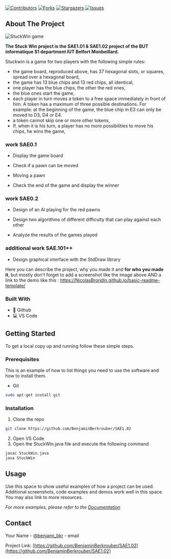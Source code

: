 <!-- PROJECT SHIELDS -->
<!--
*** This template uses markdown "reference style" links for readability.
*** Reference links are enclosed in brackets [ ] instead of parentheses ( ).
*** See the bottom of this document for the declaration of the reference variables
*** for contributors-url, forks-url, etc. This is an optional, concise syntax you may use.
*** https://www.markdownguide.org/basic-syntax/#reference-style-links
-->

[![Contributors][contributors-shield]][contributors-url] [![Forks][forks-shield]][forks-url] [![Stargazers][stars-shield]][stars-url] [![Issues][issues-shield]][issues-url]

<!-- ABOUT THE PROJECT -->
## About The Project

![StuckWin game](http://info.iut-bm.univ-fcomte.fr/staff/perrot/DUT-INFO/S1/SAE/SAE101102/_images/numPos.png)

__The Stuck Win project is the SAE1.01 & SAE1.02 project of the BUT informatique S1 department IUT Belfort Monbeillard.__

Stuckwin is a game for two players with the following simple rules:
- the game board, reproduced above, has 37 hexagonal slots, or squares, spread over a hexagonal board,
- the game has 13 blue chips and 13 red chips, all identical,
- one player has the blue chips, the other the red ones,
- the blue ones start the game,
- each player in turn moves a token to a free space immediately in front of him. A token has a maximum of three possible destinations. For example: at the beginning of the game, the blue chip in E3 can only be moved to D3, D4 or E4.
- a token cannot skip one or more other tokens,
- If, when it is his turn, a player has no more possibilities to move his chips, he wins the game,

### work SAE0.1

- Display the game board

- Check if a pawn can be moved

- Moving a pawn

- Check the end of the game and display the winner 

### work SAE0.2

- Design of an AI playing for the red pawns

- Design two algorithms of different difficulty that can play against each other

- Analyze the results of the games played

### additional work SAE.101++
 
- Design graphical interface with the StdDraw library

Here you can describe the project, why you made it and **for who you made it**, but mostly don't forget to add a screenshot like the image above AND a link to the demo like this : https://NicolasBrondin.github.io/basic-readme-template/

### Built With

* 🐙 Github
* 💻 VS Code

<!-- GETTING STARTED -->
## Getting Started

To get a local copy up and running follow these simple steps.

### Prerequisites

This is an example of how to list things you need to use the software and how to install them.
* Git
```sh
sudo apt-get install git
```

### Installation
 
1. Clone the repo
```sh
git clone https://github.com/BenjaminBerkrouber/SAE1.02
```
2. Open VS Code
3. Open the StuckWin.java file and execute the following command
```sh
javac StuckWin.java
java StuckWin
```


<!-- USAGE EXAMPLES -->
## Usage

Use this space to show useful examples of how a project can be used. Additional screenshots, code examples and demos work well in this space. You may also link to more resources.

_For more examples, please refer to the [Documentation](https://example.com)_


<!-- CONTACT -->
## Contact

Your Name - [@benjami_bkr](https://twitter.com/@benjami_bkr) - email

Project Link: [https://github.com/BenjaminBerkrouber/SAE1.02](https://github.com/BenjaminBerkrouber/SAE1.02)


<!-- MARKDOWN LINKS & IMAGES -->
<!-- https://www.markdownguide.org/basic-syntax/#reference-style-links -->
[contributors-shield]: https://img.shields.io/github/contributors/NicolasBrondin/basic-readme-template.svg?style=flat-square
[contributors-url]: https://https://github.com/BenjaminBerkrouber/StuckWin-SAE1.01.2/graphs/contributors
[forks-shield]: https://img.shields.io/github/forks/NicolasBrondin/basic-readme-template.svg?style=flat-square
[forks-url]: https://https://github.com/BenjaminBerkrouber/StuckWin-SAE1.01.2/network/members
[stars-shield]: https://img.shields.io/github/stars/NicolasBrondin/basic-readme-template.svg?style=flat-square
[stars-url]: https://github.com/https://github.com/BenjaminBerkrouber/StuckWin-SAE1.01.2/stargazers
[issues-shield]: https://img.shields.io/github/issues/NicolasBrondin/basic-readme-template.svg?style=flat-square
[issues-url]: https://https://github.com/BenjaminBerkrouber/StuckWin-SAE1.01.2/issues
[license-shield]: https://img.shields.io/github/license/NicolasBrondin/basic-readme-template.svg?style=flat-square
[license-url]: https://ghttps://github.com/BenjaminBerkrouber/StuckWin-SAE1.01.2/blob/master/LICENSE.txt
[linkedin-shield]: https://img.shields.io/badge/-LinkedIn-black.svg?style=flat-square&logo=linkedin&colorB=555
[linkedin-url]: https://linkedin.com/in/othneildrew
[product-screenshot]: docs/cover.jpg
